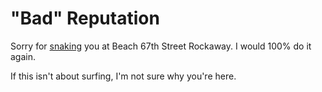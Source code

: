# "Bad" Reputation

Sorry for [snaking](https://www.surfline.com/surf-news/is-this-a-snake/45144) you at Beach 67th Street Rockaway. I would 100% do it again.

If this isn't about surfing, I'm not sure why you're here.